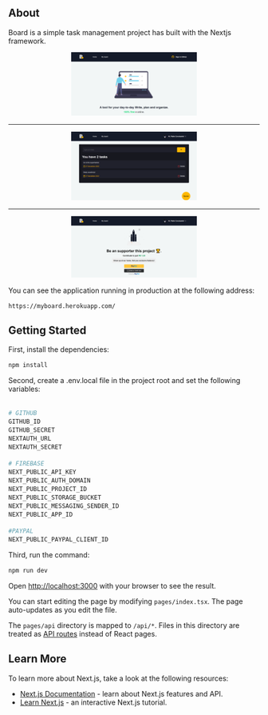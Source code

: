 
## About
Board is a simple task management project has built with the Nextjs framework.

<p align="center">
  <img src="public/images/readme/screencapture-myboard-herokuapp-2022-11-27-02_59_19.png" style="width:50%;margin-right:auto;margin-left:auto"/>
</p>

  <hr />
<p align="center">
  <img src="public/images/readme/screencapture-myboard-herokuapp-board-2022-11-27-03_01_44.png" style="width:50%"/>
</p>
    <hr />
 <p align="center">
  <img src="public/images/readme/screencapture-myboard-herokuapp-donate-2022-11-27-03_02_06.png" style="width:50%"/>
 </p>

You can see the application running in production at the following address:

```
https://myboard.herokuapp.com/
```

## Getting Started

First, install the dependencies:

```bash
npm install
```

Second, create a .env.local file in the project root and set the following variables:

```bash

# GITHUB
GITHUB_ID
GITHUB_SECRET
NEXTAUTH_URL
NEXTAUTH_SECRET

# FIREBASE
NEXT_PUBLIC_API_KEY
NEXT_PUBLIC_AUTH_DOMAIN
NEXT_PUBLIC_PROJECT_ID
NEXT_PUBLIC_STORAGE_BUCKET
NEXT_PUBLIC_MESSAGING_SENDER_ID
NEXT_PUBLIC_APP_ID

#PAYPAL
NEXT_PUBLIC_PAYPAL_CLIENT_ID
```

Third, run the command:

```bash
npm run dev
```

Open [http://localhost:3000](http://localhost:3000) with your browser to see the result.

You can start editing the page by modifying `pages/index.tsx`. The page auto-updates as you edit the file.

The `pages/api` directory is mapped to `/api/*`. Files in this directory are treated as [API routes](https://nextjs.org/docs/api-routes/introduction) instead of React pages.

## Learn More

To learn more about Next.js, take a look at the following resources:

- [Next.js Documentation](https://nextjs.org/docs) - learn about Next.js features and API.
- [Learn Next.js](https://nextjs.org/learn) - an interactive Next.js tutorial.




